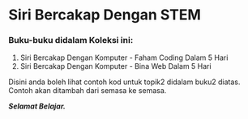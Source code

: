 # Siri Bercakap Dengan STEM

### Buku-buku didalam Koleksi ini:

1. Siri Bercakap Dengan Komputer - Faham Coding Dalam 5 Hari
2. Siri Bercakap Dengan Komputer - Bina Web Dalam 5 Hari

Disini anda boleh lihat contoh kod untuk topik2 didalam buku2 diatas. Contoh akan ditambah dari semasa ke semasa.

***Selamat Belajar.***
